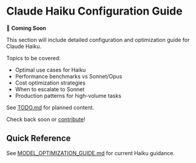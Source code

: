 # Claude Haiku Configuration Guide

🚧 **Coming Soon**

This section will include detailed configuration and optimization guide for Claude Haiku.

Topics to be covered:
- Optimal use cases for Haiku
- Performance benchmarks vs Sonnet/Opus
- Cost optimization strategies
- When to escalate to Sonnet
- Production patterns for high-volume tasks

See [TODO.md](../../TODO.md) for planned content.

Check back soon or [contribute](../../CONTRIBUTING.md)!

## Quick Reference

See [MODEL_OPTIMIZATION_GUIDE.md](../../MODEL_OPTIMIZATION_GUIDE.md#claude-haiku) for current Haiku guidance.
